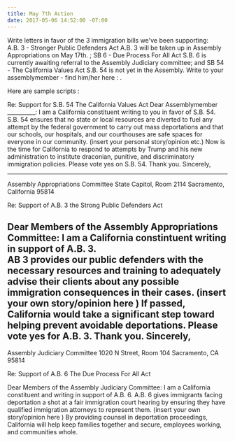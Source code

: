 ```yaml
---
title: May 7th Action
date: 2017-05-06 14:52:00 -07:00
---
```


Write letters in favor of the 3 immigration bills we've been supporting:  
A.B. 3 - Stronger Public Defenders Act [](https://www.aclunc.org/our-work/legislation/strengthening-public-defenders-act-ab-3) A.B. 3 will be taken up in Assembly Appropriations on May 17th. ; 
SB 6 - Due Process For All Act [](https://www.aclusocal.org/en/legislation/due-process-all-act) S.B. 6 is currently awaiting referral to the Assembly Judiciary committee; and 
SB 54 - The California Values Act [](https://www.aclunc.org/our-work/legislation/california-values-act-sb-54) S.B. 54 is not yet in the Assembly. Write to your assemblymember - find him/her here : [](http://findyourrep.legislature.ca.gov/).







Here are sample scripts :

Re: Support for S.B. 54 The California Values Act
Dear Assemblymember __________:
I am a California constituent writing to you in favor of S.B. 54.
S.B. 54 ensures that no state or local resources are diverted to fuel any attempt by the federal government to carry out mass deportations and that our schools, our hospitals, and our courthouses are safe spaces for everyone in our community. (insert your personal story/opinion etc.) Now is the time for California to respond to attempts by Trump and his new administration to institute draconian, punitive, and discriminatory immigration policies. Please vote yes on S.B. 54.
Thank you.
Sincerely,

------------------------------------
Assembly Appropriations Committee 
State Capitol, Room 2114 
Sacramento, California 95814

Re:  Support of A.B. 3 the Strong Public Defenders Act

Dear Members of the Assembly Appropriations Committee:
I am a California constintuent writing in support of A.B. 3.  
AB 3 provides our public defenders with the necessary resources and training to adequately advise their clients about any possible immigration consequences in their cases. (insert your own story/opinion here ) If passed, California would take a significant step toward helping prevent avoidable deportations.  Please vote yes for A.B. 3.
Thank you.
Sincerely,
---------------------------------
Assembly Judiciary Committee 
1020 N Street, Room 104 
Sacramento, CA 95814

Re: Support of A.B. 6 The Due Process For All Act

Dear Members of the Assembly Judiciary Committee:
I am a California constituent and writing in support of A.B. 6.  A.B. 6 gives immigrants facing deportation a shot at a fair immigration court hearing by ensuring they have qualified immigration attorneys to represent them. (insert your own story/opinion here ) By providing counsel in deportation proceedings, California will help keep families together and secure, employees working, and communities whole.


  


